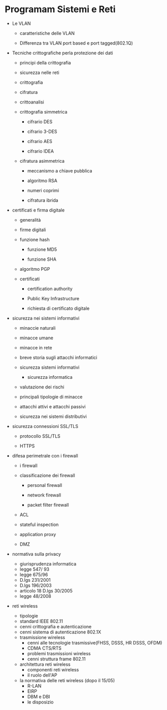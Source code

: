# Programam Sistemi e Reti

- Le VLAN
	
	- caratteristiche delle VLAN
	
	- Differenza tra VLAN port based e port tagged(802.1Q)

- Tecniche crittografiche perla protezione dei dati
	
	- principi della crittografia
	
	- sicurezza nelle reti
	
	- crittografia
	
	- cifratura
	
	- crittoanalisi
	
	- crittografia simmetrica
		
		- cifrario DES
		
		- cifrario 3-DES
		
		- cifrario AES
		
		- cifrario IDEA
	
	-  cifratura asimmetrica
		
		- meccanismo a chiave pubblica
		
		- algoritmo RSA
		
		- numeri coprimi
		
		- cifratura ibrida
- certificati e firma digitale
	
	- generalità
	
	- firme digitali
	
	- funzione hash
		
		- funzione MD5
		
		- funzione SHA
	
	- algoritmo PGP
	
	- certificati
		- certification authority
		
		- Public Key Infrastructure
		
		- richiesta di certificato digitale

- sicurezza nei sistemi informativi
	
	- minaccie naturali
	
	- minacce umane
	
	- minacce in rete 
	
	- breve storia sugli attacchi informatici
	
	- sicurezza sistemi informativi
		
		- sicurezza informatica
	
	- valutazione dei rischi
	
	- principali tipologie di minacce
	
	- attacchi attivi e attacchi passivi
	
	- sicurezza nei sistemi distributivi

- sicurezza connessioni SSL/TLS
	
	- protocollo SSL/TLS
	
	- HTTPS

- difesa perimetrale con i firewall 
	
	- i firewall 
	
	- classificazione dei firewall
		
		- personal firewall
		
		- network firewall 
		
		- packet filter firewall
	
	- ACL
	
	- stateful inspection
	
	- application proxy
	
	- DMZ

- normativa sulla privacy
	
	- giurisprudenza informatica
	- legge 547/ 93
	- legge 675/96
	- D.lgs 231/2001
	- D.lgs 196/2003
	- articolo 18 D.lgs 30/2005
	- legge 48/2008

- reti wireless
	- tipologie
	- standard IEEE 802.11
	- cenni crittografia e autenticazione
	- cenni sistema di autenticazione 802.1X
	- trasmissione wireless
		- cenni alle tecnologie trasmissive(FHSS, DSSS, HR DSSS, OFDM)
		- CDMA CTS/RTS
		- problemi trasmissioni wireless
		- cenni struttura frame 802.11
	- architettura reti wireless
		- componenti reti wireless
		- il ruolo dell'AP
	- la normativa delle reti wireless (dopo il 15/05)
		- R-LAN
		- EIRP 
		- DBM e DBI
		- le disposizio
<!--stackedit_data:
eyJoaXN0b3J5IjpbMTg5MTUyMTc0MywyMTAzMjE0NTc0LC0yMD
g4NzQ2NjEyXX0=
-->